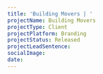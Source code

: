 ```yaml
---
title: 'Building Movers | '
projectName: Building Movers
projectType: Client
projectPlatform: Branding
projectStatus: Released
projectLeadSentence: 
socialImage: 
date: 
---
```


